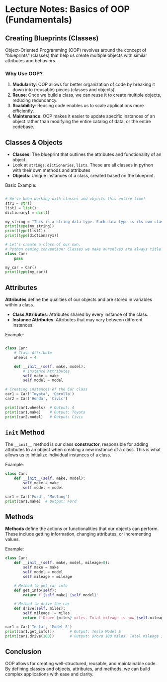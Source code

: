 # Lecture Notes: Basics of OOP (Fundamentals)

## Creating Blueprints (Classes)

Object-Oriented Programming (OOP) revolves around the concept of "blueprints" (classes) that help us create multiple objects with similar attributes and behaviors.

### Why Use OOP?

1. **Modularity**: OOP allows for better organization of code by breaking it down into (reusable) pieces (classes and objects).
2. **Reuse**: Once we build a class, we can reuse it to create multiple objects, reducing redundancy.
3. **Scalability**: Reusing code enables us to scale applications more efficiently.
4. **Maintenance**: OOP makes it easier to update specific instances of an object rather than modifying the entire catalog of data, or the entire codebase.

## Classes & Objects

- **Classes**: The blueprint that outlines the attributes and functionality of an object.
- Look at `strings`, `dictionaries`, `lists`. These are all classes in python with their own methods and attributes
- **Objects**: Unique instances of a class, created based on the blueprint.

Basic Example:

```python

# We've been working with classes and objects this entire time!
str1 = str()
list1 = list()
dictionary1 = dict()

my_string = "This is a string data type. Each data type is its own class in Python. Each data type (class) has it's own operations (methods) we can use with it."
print(type(my_string))
print(type(list1))
print(type(dictionary1))

# Let's create a class of our own. 
# Python naming convention: Classes we make ourselves are always title case
class Car:
    pass

my_car = Car()
print(type(my_car))

```

## Attributes

**Attributes** define the qualities of our objects and are stored in variables within a class.

- **Class Attributes**: Attributes shared by every instance of the class.
- **Instance Attributes**: Attributes that may vary between different instances.

Example:

```python

class Car:
    # Class Attribute
    wheels = 4

    def __init__(self, make, model):
        # Instance Attributes
        self.make = make
        self.model = model

# Creating instances of the Car class
car1 = Car('Toyota', 'Corolla')
car2 = Car('Honda', 'Civic')

print(car1.wheels)  # Output: 4
print(car1.make)    # Output: Toyota
print(car2.model)   # Output: Civic
```

## `init` Method

The `__init__` method is our class **constructor**, responsible for adding attributes to an object when creating a new instance of a class. This is what allows us to initialize individual instances of a class.

Example:

```python
class Car:
    def __init__(self, make, model):
        self.make = make
        self.model = model

car1 = Car('Ford', 'Mustang')
print(car1.make)  # Output: Ford
```

## Methods

**Methods** define the actions or functionalities that our objects can perform. These include getting information, changing attributes, or incrementing values.

Example:

```python
class Car:
    def __init__(self, make, model, mileage=0):
        self.make = make
        self.model = model
        self.mileage = mileage

    # Method to get car info
    def get_info(self):
        return f'{self.make} {self.model}'

    # Method to drive the car
    def drive(self, miles):
        self.mileage += miles
        return f'Drove {miles} miles. Total mileage is now {self.mileage}.'

car1 = Car('Tesla', 'Model S')
print(car1.get_info())       # Output: Tesla Model S
print(car1.drive(100))       # Output: Drove 100 miles. Total mileage is now 100.
```

## Conclusion

OOP allows for creating well-structured, reusable, and maintainable code. By defining classes and objects, attributes, and methods, we can build complex applications with ease and clarity.
